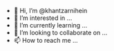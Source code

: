 - 👋 Hi, I’m @khantzarnihein
- 👀 I’m interested in ...
- 🌱 I’m currently learning ...
- 💞️ I’m looking to collaborate on ...
- 📫 How to reach me ...

<!---
khantzarnihein/khantzarnihein is a ✨ special ✨ repository because its `README.md` (this file) appears on your GitHub profile.
You can click the Preview link to take a look at your changes.
--->
